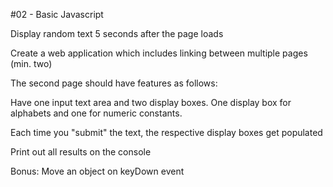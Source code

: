 #02 - Basic Javascript

Display random text 5 seconds after the page loads

Create a web application which includes linking between multiple pages (min. two)

The second page should have features as follows:

Have one input text area and two display boxes. One display box for alphabets and one for numeric constants.

Each time you "submit" the text, the respective display boxes get populated

Print out all results on the console

Bonus: Move an object on keyDown event

